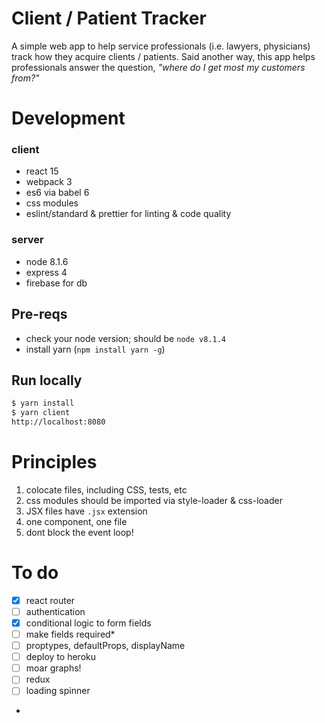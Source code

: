 # Client / Patient Tracker
A simple web app to help service professionals (i.e. lawyers, physicians) track how they acquire clients / patients. Said another way, this app helps professionals answer the question, _"where do I get most my customers from?"_

# Development

### client
- react 15
- webpack 3
- es6 via babel 6
- css modules
- eslint/standard & prettier for linting & code quality

### server
- node 8.1.6
- express 4
- firebase for db

## Pre-reqs
- check your node version; should be `node v8.1.4`
- install yarn (`npm install yarn -g`)

## Run locally
```bash
$ yarn install
$ yarn client
http://localhost:8080
```

# Principles
1. colocate files, including CSS, tests, etc
2. css modules should be imported via style-loader & css-loader
3. JSX files have `.jsx` extension
4. one component, one file
5. dont block the event loop!

# To do
- [x] react router
- [ ] authentication
- [x] conditional logic to form fields
- [ ] make fields required*
- [ ] proptypes, defaultProps, displayName
- [ ] deploy to heroku
- [ ] moar graphs!
- [ ] redux
- [ ] loading spinner
-
